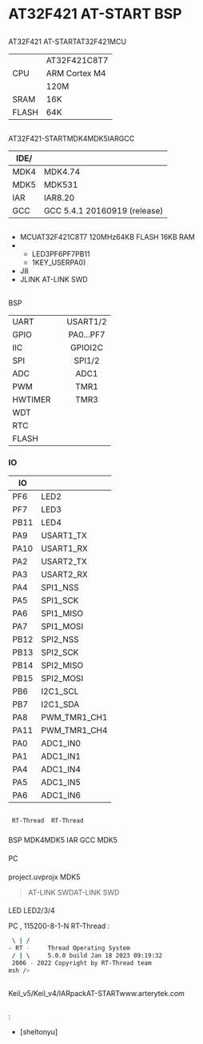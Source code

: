 # AT32F421 AT-START  BSP 

## 

AT32F421 AT-STARTAT32F421MCU

|       |           |
| --------- | ------------- |
|   | AT32F421C8T7  |
| CPU       | ARM Cortex M4 |
|       | 120M          |
| SRAM  | 16K           |
| FLASH | 64K           |

## 

AT32F421-STARTMDK4MDK5IARGCC

| IDE/ |                    |
| ---------- | ---------------------------- |
| MDK4       | MDK4.74                      |
| MDK5       | MDK531                       |
| IAR        | IAR8.20                      |
| GCC        | GCC 5.4.1 20160919 (release) |

## 

- MCUAT32F421C8T7 120MHz64KB FLASH 16KB RAM
- 
  - LED3PF6PF7PB11
  - 1KEY_USERPA0)
- J8
- JLINK AT-LINK SWD 

## 

 BSP 

|       |  |                        |
| --------- | -------- | :------------------------: |
| UART      |      | USART1/2                   |
| GPIO      |      | PA0...PF7                  |
| IIC       |      | GPIOI2C                |
| SPI       |      | SPI1/2                     |
| ADC       |      | ADC1                       |
| PWM       |      | TMR1                       |
| HWTIMER   |      | TMR3                       |
| WDT       |      |                            |
| RTC       |      |                            |
| FLASH     |      |                            |

### IO

| IO |  |
| ---- | -------------- |
| PF6  | LED2           |
| PF7  | LED3           |
| PB11 | LED4           |
| PA9  | USART1_TX      |
| PA10 | USART1_RX      |
| PA2  | USART2_TX      |
| PA3  | USART2_RX      |
| PA4  | SPI1_NSS       |
| PA5  | SPI1_SCK       |
| PA6  | SPI1_MISO      |
| PA7  | SPI1_MOSI      |
| PB12 | SPI2_NSS       |
| PB13 | SPI2_SCK       |
| PB14 | SPI2_MISO      |
| PB15 | SPI2_MOSI      |
| PB6  | I2C1_SCL       |
| PB7  | I2C1_SDA       |
| PA8  | PWM_TMR1_CH1   |
| PA11 | PWM_TMR1_CH4   |
| PA0  | ADC1_IN0       |
| PA1  | ADC1_IN1       |
| PA4  | ADC1_IN4       |
| PA5  | ADC1_IN5       |
| PA6  | ADC1_IN6       |

## 

     RT-Thread  RT-Thread  

### 

 BSP  MDK4MDK5  IAR  GCC  MDK5 

#### 

 PC

#### 

 project.uvprojx  MDK5 

> AT-LINK SWDAT-LINK SWD

#### 

 LED LED2/3/4 

 PC , 115200-8-1-N RT-Thread :

```bash
 \ | /
- RT -     Thread Operating System
 / | \     5.0.0 build Jan 18 2023 09:19:32
 2006 - 2022 Copyright by RT-Thread team
msh />
```

## 

Keil_v5/Keil_v4/IARpackAT-STARTwww.arterytek.com

## 

:

- [sheltonyu]